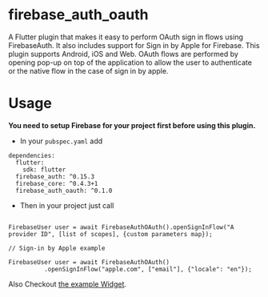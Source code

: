 # firebase_auth_oauth

A Flutter plugin that makes it easy to perform OAuth sign in flows using FirebaseAuth. It also includes support for Sign in by Apple for Firebase.
This plugin supports Android, iOS and Web.
OAuth flows are performed by opening pop-up on top of the application to allow the user to authenticate or the native flow in the case of sign in by apple.


# Usage

**You need to setup Firebase for your project first before using this plugin.**

- In your `pubspec.yaml` add

```
dependencies:
  flutter:
    sdk: flutter
  firebase_auth: ^0.15.3
  firebase_core: ^0.4.3+1
  firebase_auth_oauth: ^0.1.0
```

- Then in your project just call

```

FirebaseUser user = await FirebaseAuthOAuth().openSignInFlow("A provider ID", [list of scopes], {custom parameters map});

// Sign-in by Apple example

FirebaseUser user = await FirebaseAuthOAuth()
          .openSignInFlow("apple.com", ["email"], {"locale": "en"});

```

Also Checkout [the example Widget](https://github.com/amrfarid140/firebase_auth_oauth/blob/master/firebase_auth_oauth/example/lib/main.dart).
